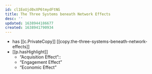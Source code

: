 ```yaml
---
id: cl1EoUjd0xXP6tmydFtNG
title: The Three Systems beneath Network Effects
desc: ''
updated: 1638944186677
created: 1638941790934
---
```


- has [[c.PrivateCopy]] [[copy.the-three-systems-beneath-network-effects]]
- [[p.hasHighlight]]
  - “Acquisition Effect”:: 
  - “Engagement Effect”
  - “Economic Effect”
